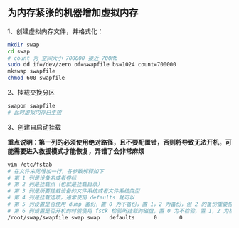 ## 为内存紧张的机器增加虚拟内存

1、创建虚拟内存文件，并格式化：

```sh
mkdir swap
cd swap
# count 为 空间大小 700000 接近 700Mb
sudo dd if=/dev/zero of=swapfile bs=1024 count=700000
mkswap swapfile
chmod 600 swapfile
```

2、挂载交换分区

```sh
swapon swapfile
# 此时虚拟内存已生效
```

3、创建自启动挂载

**重点说明：第一列的必须使用绝对路径，且不要配置错，否则将导致无法开机，可能需要进入救援模式才能恢复，弄错了会非常麻烦**

```sh
vim /etc/fstab
# 在文件末尾增加一行，各参数解释如下
# 第 1 列是设备名或者卷标
# 第 2 列是挂载点（也就是挂载目录）
# 第 3 列是所要挂载设备的文件系统或者文件系统类型
# 第 4 列是挂载选项，通常使用 defaults 就可以
# 第 5 列设置是否使用 dump 备份，置 0 为不备份，置 1，2 为备份，但 2 的备份重要性比 1 小
# 第 6 列设置是否开机的时候使用 fsck 检验所挂载的磁盘，置 0 为不检验，置 1，2 为检验，但置 2 盘比置 1 的盘晚检验。
/root/swap/swapfile swap swap   defaults      0       0
```
